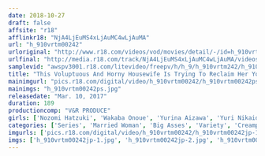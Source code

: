 ```yaml
---
date: 2018-10-27
draft: false
affsite: "r18"
afflinkr18: "NjA4LjEuMS4xLjAuMC4wLjAuMA"
url: "h_910vrtm00242"
urloriginal: "http://www.r18.com/videos/vod/movies/detail/-/id=h_910vrtm00242"
urlfinal: "http://media.r18.com/track/NjA4LjEuMS4xLjAuMC4wLjAuMA/videos/vod/movies/detail/-/id=h_910vrtm00242"
samplevid: "awspv3001.r18.com/litevideo/freepv/h/h_9/h_910vrtm242/h_910vrtm242_dmb_w.mp4"
title: "This Voluptuous And Horny Housewife Is Trying To Reclaim Her Youth By Wearing Hot Pants But Now Her Husband's Friend Is Lusting For Her Big Ass! Unable To Resist, He Secretly Wedges His Rock Hard Cock Into Her Pussy While Her Husband Is Unaware, And Since It's Been So Long Since She's Had Any Sex, It's Instant Orgasm Time! Enjoy As She Furiously Wiggles And Jiggles Her Big Ass In Spasmic Pussy Pounding Orgasmic Action!"
mainimgurl: "pics.r18.com/digital/video/h_910vrtm00242/h_910vrtm00242ps.jpg"
mainimgs: "h_910vrtm00242ps.jpg"
releasedate: "Mar. 10, 2017"
duration: 189
productioncomp: "V&R PRODUCE"
girls: ['Nozomi Hatzuki', 'Wakaba Onoue', 'Yurina Aizawa', 'Yuri Nikaido']
categories: ['Series', 'Married Woman', 'Big Asses', 'Variety', 'Creampie', 'Hi-Def']
imgurls: ['pics.r18.com/digital/video/h_910vrtm00242/h_910vrtm00242jp-1.jpg', 'pics.r18.com/digital/video/h_910vrtm00242/h_910vrtm00242jp-2.jpg', 'pics.r18.com/digital/video/h_910vrtm00242/h_910vrtm00242jp-3.jpg', 'pics.r18.com/digital/video/h_910vrtm00242/h_910vrtm00242jp-4.jpg', 'pics.r18.com/digital/video/h_910vrtm00242/h_910vrtm00242jp-5.jpg', 'pics.r18.com/digital/video/h_910vrtm00242/h_910vrtm00242jp-6.jpg', 'pics.r18.com/digital/video/h_910vrtm00242/h_910vrtm00242jp-7.jpg', 'pics.r18.com/digital/video/h_910vrtm00242/h_910vrtm00242jp-8.jpg', 'pics.r18.com/digital/video/h_910vrtm00242/h_910vrtm00242jp-9.jpg', 'pics.r18.com/digital/video/h_910vrtm00242/h_910vrtm00242jp-10.jpg', 'pics.r18.com/digital/video/h_910vrtm00242/h_910vrtm00242jp-11.jpg', 'pics.r18.com/digital/video/h_910vrtm00242/h_910vrtm00242jp-12.jpg', 'pics.r18.com/digital/video/h_910vrtm00242/h_910vrtm00242jp-13.jpg', 'pics.r18.com/digital/video/h_910vrtm00242/h_910vrtm00242jp-14.jpg', 'pics.r18.com/digital/video/h_910vrtm00242/h_910vrtm00242jp-15.jpg', 'pics.r18.com/digital/video/h_910vrtm00242/h_910vrtm00242jp-16.jpg', 'pics.r18.com/digital/video/h_910vrtm00242/h_910vrtm00242jp-17.jpg', 'pics.r18.com/digital/video/h_910vrtm00242/h_910vrtm00242jp-18.jpg', 'pics.r18.com/digital/video/h_910vrtm00242/h_910vrtm00242jp-19.jpg', 'pics.r18.com/digital/video/h_910vrtm00242/h_910vrtm00242jp-20.jpg']
imgs: ['h_910vrtm00242jp-1.jpg', 'h_910vrtm00242jp-2.jpg', 'h_910vrtm00242jp-3.jpg', 'h_910vrtm00242jp-4.jpg', 'h_910vrtm00242jp-5.jpg', 'h_910vrtm00242jp-6.jpg', 'h_910vrtm00242jp-7.jpg', 'h_910vrtm00242jp-8.jpg', 'h_910vrtm00242jp-9.jpg', 'h_910vrtm00242jp-10.jpg', 'h_910vrtm00242jp-11.jpg', 'h_910vrtm00242jp-12.jpg', 'h_910vrtm00242jp-13.jpg', 'h_910vrtm00242jp-14.jpg', 'h_910vrtm00242jp-15.jpg', 'h_910vrtm00242jp-16.jpg', 'h_910vrtm00242jp-17.jpg', 'h_910vrtm00242jp-18.jpg', 'h_910vrtm00242jp-19.jpg', 'h_910vrtm00242jp-20.jpg']
---
```

